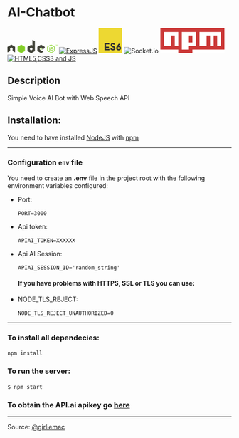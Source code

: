 # AI-Chatbot 

[![NodeJS](https://github.com/MarioTerron/logo-images/blob/master/logos/nodejs.png)](https://nodejs.org/)
[![ExpressJS](https://github.com/MarioTerron/logo-images/blob/master/logos/expressjs.png)](http://expressjs.com///)
[![ES6](https://github.com/MarioTerron/logo-images/blob/master/logos/es6.png)](http://www.ecma-international.org/ecma-262/6.0/) 
![Socket.io](https://socket.io/assets/img/logo.svg)
[![npm](https://github.com/MarioTerron/logo-images/blob/master/logos/npm.png)](https://www.npmjs.com/)
[![HTML5,CSS3 and JS](https://github.com/FransLopez/logo-images/blob/master/logos/html5-css3-js.png)](http://www.w3.org/) 


## Description

Simple Voice AI Bot with Web Speech API

## Installation:

You need to have installed [NodeJS](https://nodejs.org/) with [npm](https://www.npmjs.com/)

---
### Configuration `env` file

You need to create an **.env** file in the project root with the following environment variables configured:

- Port:

  ```
  PORT=3000
  ```
- Api token:
  ```
  APIAI_TOKEN=XXXXXX
  ```
- Api AI Session:
  ```
  APIAI_SESSION_ID='random_string'
  ```
  
  #### If you have problems with HTTPS, SSL or TLS you can use:
  
- NODE_TLS_REJECT:
  ```
  NODE_TLS_REJECT_UNAUTHORIZED=0
  ```
---
  
### To install all dependecies:

```
npm install
```

### To run the server:

```
$ npm start
```

###  To obtain the API.ai apikey go [here](https://api.ai)

---

Source: [@girliemac](https://github.com/girliemac)

